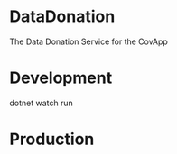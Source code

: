 # DataDonation
The Data Donation Service for the CovApp


# Development 

dotnet watch run

# Production

